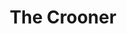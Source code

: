 ---
pid: FS5
title: The Crooner
location_transcription: Vine St./South Philly
zipcode: 
outside_phl: 
neighborhood: 
age: '39'
age_range: 30-39
instagram: 
image_file_name: FS_5.jpg
proposal_transcription: A monument of Frank Valle, //old Italian musicians// or Philadelphia
  music scene
topic: Culture,Figure,Music,Philadelphia,Race Ethnicity
topic_summary: 0, 0, 0, 0, 0
type: Other No Form
keywords_other: 
credit: Dimitry
image_labels: 
twitter: 
facebook: 
permalink: "/monuments/fs5/"
layout: item-page
---